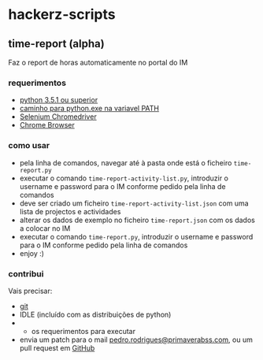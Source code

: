 # hackerz-scripts

## time-report (alpha)
Faz o report de horas automaticamente no portal do IM

### requerimentos
* [python 3.5.1 ou superior](https://www.python.org/downloads/)
* [caminho para python.exe na variavel PATH](http://stackoverflow.com/questions/3701646/how-to-add-to-the-pythonpath-in-windows-7)
* [Selenium Chromedriver](https://sites.google.com/a/chromium.org/chromedriver/downloads)
* [Chrome Browser](https://www.google.com/chrome/browser/desktop/)

### como usar
* pela linha de comandos, navegar até à pasta onde está o ficheiro `time-report.py`
* executar o comando `time-report-activity-list.py`, introduzir o username e password para o IM conforme pedido pela linha de comandos
* deve ser criado um ficheiro `time-report-activity-list.json` com uma lista de projectos e actividades
* alterar os dados de exemplo no ficheiro `time-report.json` com os dados a colocar no IM
* executar o comando `time-report.py`, introduzir o username e password para o IM conforme pedido pela linha de comandos
* enjoy :)

### contribui
Vais precisar:
* [git](https://git-scm.com/)
* IDLE (incluído com as distribuições de python)
* + os requerimentos para executar
* envia um patch para o mail [pedro.rodrigues@primaverabss.com](mailto:pedro.rodrigues@primaverabss.com), ou um pull request em [GitHub](https://github.com/PrimaveraBSS/hackerz-scripts)
